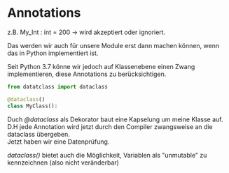 # Annotations
z.B. My_Int : int = 200 -> wird akzeptiert oder ignoriert.

Das werden wir auch für unsere Module erst dann machen können, wenn das in Python implementiert ist.

Seit Python 3.7 könne wir jedoch auf Klassenebene einen Zwang implementieren, diese Annotations zu berücksichtigen.  

````python
from datatclass import dataclass

@dataclass()
class MyClass():
````
Duch _@dataclass_ als Dekorator baut eine Kapselung um meine Klasse auf. D.H jede Annotation wird jetzt durch den Compiler zwangsweise an die dataclass übergeben.  
Jetzt haben wir eine Datenprüfung.

_dataclass()_ bietet auch die Möglichkeit, Variablen als "unmutable" zu kennzeichnen (also nicht veränderbar)